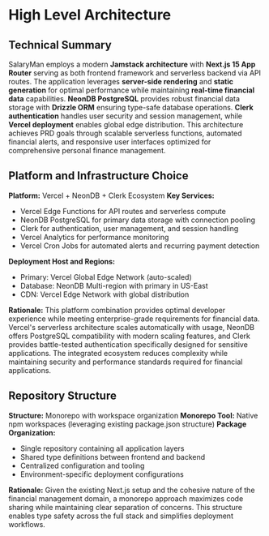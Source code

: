 # High Level Architecture

## Technical Summary

SalaryMan employs a modern **Jamstack architecture** with **Next.js 15 App Router** serving as both frontend framework and serverless backend via API routes. The application leverages **server-side rendering** and **static generation** for optimal performance while maintaining **real-time financial data** capabilities. **NeonDB PostgreSQL** provides robust financial data storage with **Drizzle ORM** ensuring type-safe database operations. **Clerk authentication** handles user security and session management, while **Vercel deployment** enables global edge distribution. This architecture achieves PRD goals through scalable serverless functions, automated financial alerts, and responsive user interfaces optimized for comprehensive personal finance management.

## Platform and Infrastructure Choice

**Platform:** Vercel + NeonDB + Clerk Ecosystem
**Key Services:** 
- Vercel Edge Functions for API routes and serverless compute
- NeonDB PostgreSQL for primary data storage with connection pooling
- Clerk for authentication, user management, and session handling  
- Vercel Analytics for performance monitoring
- Vercel Cron Jobs for automated alerts and recurring payment detection

**Deployment Host and Regions:** 
- Primary: Vercel Global Edge Network (auto-scaled)
- Database: NeonDB Multi-region with primary in US-East
- CDN: Vercel Edge Network with global distribution

**Rationale:** This platform combination provides optimal developer experience while meeting enterprise-grade requirements for financial data. Vercel's serverless architecture scales automatically with usage, NeonDB offers PostgreSQL compatibility with modern scaling features, and Clerk provides battle-tested authentication specifically designed for sensitive applications. The integrated ecosystem reduces complexity while maintaining security and performance standards required for financial applications.

## Repository Structure

**Structure:** Monorepo with workspace organization
**Monorepo Tool:** Native npm workspaces (leveraging existing package.json structure)
**Package Organization:** 
- Single repository containing all application layers
- Shared type definitions between frontend and backend
- Centralized configuration and tooling
- Environment-specific deployment configurations

**Rationale:** Given the existing Next.js setup and the cohesive nature of the financial management domain, a monorepo approach maximizes code sharing while maintaining clear separation of concerns. This structure enables type safety across the full stack and simplifies deployment workflows.
